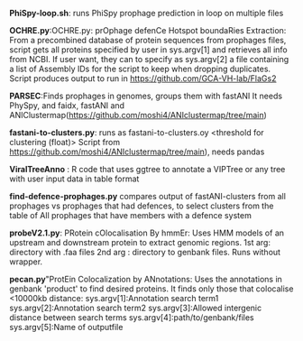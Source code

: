 **PhiSpy-loop.sh**: runs PhiSpy prophage prediction in loop on multiple files

**OCHRE.py**:OCHRE.py: prOphage defenCe Hotspot boundaRies Extraction: From a precombined database of protein sequences from prophages files, script gets all proteins specified by user in sys.argv[1] and retrieves all info from NCBI. If user want, they can to specify as sys.argv[2] a file containing a list of Assembly IDs for the script to keep when dropping duplicates. Script produces output to run in https://github.com/GCA-VH-lab/FlaGs2

**PARSEC**:Finds prophages in genomes, groups them with fastANI It needs PhySpy, and faidx, fastANI and ANIClustermap(https://github.com/moshi4/ANIclustermap/tree/main)

**fastani-to-clusters.py**: runs as fastani-to-clusters.oy <threshold for clustering (float)> Script from https://github.com/moshi4/ANIclustermap/tree/main), needs pandas


**ViralTreeAnno** : R code that uses ggtree to annotate a VIPTree or any tree with user input data in table format

**find-defence-prophages.py** compares output of fastANI-clusters from all prophages vs prophages that had defences, to select clusters from the table of All prophages that have members with a defence system

**probeV2.1.py**: PRotein cOlocalisation By hmmEr: Uses HMM models of an upstream and downstream protein to extract genomic regions. 1st arg: directory with .faa files 2nd arg : directory to genbank files. Runs without wrapper. 

**pecan.py**"ProtEin Colocalization by ANnotations: Uses the annotations in genbank 'product' to find desired proteins. It finds only those that colocalise <10000kb distance:
sys.argv[1]:Annotation search term1
sys.argv[2]:Annotation search term2
sys.argv[3]:Allowed intergenic distance between search terms
sys.argv[4]:path/to/genbank/files
sys.argv[5]:Name of outputfile
